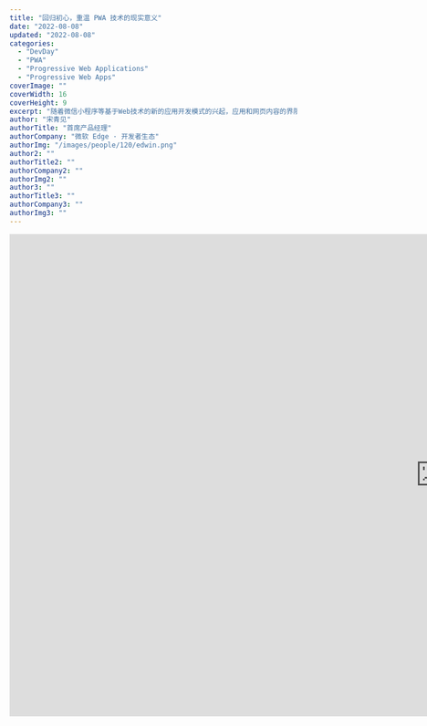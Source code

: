 ```yaml
---
title: "回归初心，重温 PWA 技术的现实意义"
date: "2022-08-08"
updated: "2022-08-08"
categories: 
  - "DevDay"
  - "PWA"
  - "Progressive Web Applications"
  - "Progressive Web Apps"
coverImage: ""
coverWidth: 16
coverHeight: 9
excerpt: "随着微信小程序等基于Web技术的新的应用开发模式的兴起，应用和网页内容的界限不断被打破，用户社交分享或者扫描二维码来获取网页内容，已经升级为“内容+交互能力”的“小程序”。应用不再是一个个必须回到桌面再进入的图标，而是卡片、浮窗等更有利于内容的触达和分享的新的方式。此时重温PWA-渐进式Web应用，就特别能够理解Web技术不断发展，网页具备应用的能力已在眼前，对前端技术开发者而言，用统一的标准化的Web技术，实现网站到应用的自然转变，实现网站“内容即应用”并在多端之间“自由分享和运行”，已经垂手可得！"
author: "宋青见"
authorTitle: "首席产品经理"
authorCompany: "微软 Edge · 开发者生态"
authorImg: "/images/people/120/edwin.png"
author2: ""
authorTitle2: ""
authorCompany2: ""
authorImg2: ""
author3: ""
authorTitle3: ""
authorCompany3: ""
authorImg3: ""
---
```


<div class="bili">
  <iframe
    width="1504"
    height="846"
    src="https://player.bilibili.com/player.html?cid=798204919&amp;aid=514337530&amp;page=1&amp;as_wide=1&amp;high_quality=1&amp;danmaku=0"
    scrolling="no"
    border="0"
    frameborder="no"
    framespacing="0"
    allowfullscreen="true"
  />
  <div class="pdf">
    <a
      href="https://www.bilibili.com/video/BV1ug411k7jR"
      title="开幕致辞 - 张琦"
    >
      <svg xmlns="http://www.w3.org/2000/svg" viewBox="0 0 512 512"
        ><path
          d="M488.6 104.1C505.3 122.2 513 143.8 511.9 169.8V372.2C511.5 398.6 502.7 420.3 485.4 437.3C468.2 454.3 446.3 463.2 419.9 464H92.02C65.57 463.2 43.81 454.2 26.74 436.8C9.682 419.4 .7667 396.5 0 368.2V169.8C.7667 143.8 9.682 122.2 26.74 104.1C43.81 87.75 65.57 78.77 92.02 78H121.4L96.05 52.19C90.3 46.46 87.42 39.19 87.42 30.4C87.42 21.6 90.3 14.34 96.05 8.603C101.8 2.868 109.1 0 117.9 0C126.7 0 134 2.868 139.8 8.603L213.1 78H301.1L375.6 8.603C381.7 2.868 389.2 0 398 0C406.8 0 414.1 2.868 419.9 8.603C425.6 14.34 428.5 21.6 428.5 30.4C428.5 39.19 425.6 46.46 419.9 52.19L394.6 78L423.9 78C450.3 78.77 471.9 87.75 488.6 104.1H488.6zM449.8 173.8C449.4 164.2 446.1 156.4 439.1 150.3C433.9 144.2 425.1 140.9 416.4 140.5H96.05C86.46 140.9 78.6 144.2 72.47 150.3C66.33 156.4 63.07 164.2 62.69 173.8V368.2C62.69 377.4 65.95 385.2 72.47 391.7C78.99 398.2 86.85 401.5 96.05 401.5H416.4C425.6 401.5 433.4 398.2 439.7 391.7C446 385.2 449.4 377.4 449.8 368.2L449.8 173.8zM185.5 216.5C191.8 222.8 195.2 230.6 195.6 239.7V273C195.2 282.2 191.9 289.9 185.8 296.2C179.6 302.5 171.8 305.7 162.2 305.7C152.6 305.7 144.7 302.5 138.6 296.2C132.5 289.9 129.2 282.2 128.8 273V239.7C129.2 230.6 132.6 222.8 138.9 216.5C145.2 210.2 152.1 206.9 162.2 206.5C171.4 206.9 179.2 210.2 185.5 216.5H185.5zM377 216.5C383.3 222.8 386.7 230.6 387.1 239.7V273C386.7 282.2 383.4 289.9 377.3 296.2C371.2 302.5 363.3 305.7 353.7 305.7C344.1 305.7 336.3 302.5 330.1 296.2C323.1 289.9 320.7 282.2 320.4 273V239.7C320.7 230.6 324.1 222.8 330.4 216.5C336.7 210.2 344.5 206.9 353.7 206.5C362.9 206.9 370.7 210.2 377 216.5H377z"
        /></svg
      >
    </a>
    <a href="https://youtu.be/gfzYAe24Lpo" title="开幕致辞 - 张琦">
      <svg xmlns="http://www.w3.org/2000/svg" viewBox="0 0 576 512"
        ><path
          d="M549.655 124.083c-6.281-23.65-24.787-42.276-48.284-48.597C458.781 64 288 64 288 64S117.22 64 74.629 75.486c-23.497 6.322-42.003 24.947-48.284 48.597-11.412 42.867-11.412 132.305-11.412 132.305s0 89.438 11.412 132.305c6.281 23.65 24.787 41.5 48.284 47.821C117.22 448 288 448 288 448s170.78 0 213.371-11.486c23.497-6.321 42.003-24.171 48.284-47.821 11.412-42.867 11.412-132.305 11.412-132.305s0-89.438-11.412-132.305zm-317.51 213.508V175.185l142.739 81.205-142.739 81.201z"
        /></svg
      >
    </a>
    <a href="https://pan.baidu.com/s/1E0CRe7C6RZx0G8YMcxh26A?pwd=ipwa">
      <svg xmlns="http://www.w3.org/2000/svg" viewBox="0 0 640 512"
        ><path
          d="M144 480C64.47 480 0 415.5 0 336C0 273.2 40.17 219.8 96.2 200.1C96.07 197.4 96 194.7 96 192C96 103.6 167.6 32 256 32C315.3 32 367 64.25 394.7 112.2C409.9 101.1 428.3 96 448 96C501 96 544 138.1 544 192C544 204.2 541.7 215.8 537.6 226.6C596 238.4 640 290.1 640 352C640 422.7 582.7 480 512 480H144zM303 392.1C312.4 402.3 327.6 402.3 336.1 392.1L416.1 312.1C426.3 303.6 426.3 288.4 416.1 279C407.6 269.7 392.4 269.7 383 279L344 318.1V184C344 170.7 333.3 160 320 160C306.7 160 296 170.7 296 184V318.1L256.1 279C247.6 269.7 232.4 269.7 223 279C213.7 288.4 213.7 303.6 223 312.1L303 392.1z"
        /></svg
      >
      PDF
    </a>
  </div>
</div>

互联网诞生于自由平等的共享和创建内容的初衷，网页和论坛是曾经梦想开始的地方，移动互联网的发展创建了新的基于应用的方式来获取内容，越来越让人感到一个一个的平行世界，而成为信息的孤岛，从而让人非常怀念当年看似简陋但是便于分享和传播的网页时代。

随着微信小程序等基于Web技术的新的应用开发模式的兴起，应用和网页内容的界限不断被打破，用户社交分享或者扫描二维码来获取网页内容，已经升级为“内容+交互能力”的“小程序”。应用不再是一个个必须回到桌面再进入的图标，而是卡片、浮窗等更有利于内容的触达和分享的新的方式。此时重温PWA-渐进式Web应用，就特别能够理解Web技术不断发展，网页具备应用的能力已在眼前，对前端技术开发者而言，用统一的标准化的Web技术，实现网站到应用的自然转变，实现网站“内容即应用”并在多端之间“自由分享和运行”，已经垂手可得！

PWA 的想法是由 Google 工程师 Alex Russell 在2015 年提出的, Alex于2021年加入微软Edge团队。基于 Chromium内核的新版微软Edge浏览器于2020年1月15日发布，对整个前端技术的发展意义深远, Web技术的底层框架趋于统一，有利于桌面和移动端原本两个独立的生态走向协同和融合。本次演讲将为大家介绍 PWA技术的最新进展，并通过 Windows + Edge 深度融合，使网页具备 OS 原生应用的能力, 从而降低应用开发的成本，回归内容为本质的初心。

正所谓，跨端离不开现代化的 Windows 桌面，现代化的 Windows 桌面全力支持跨端的 PWA！

<div class="det">
  宋青见，从业 20
  余年，历经软件开发到产品经理，前端应用到云计算之间的风云变幻。曾在英特尔工作了
  14 年，主要从事与性能优化、GPU 驱动程序和 Chromium
  内核优化相关的软件开发和团队管理。之后，受 Chromium
  新架构/创新的启发，有一段短暂的 H5 WebOS 创业经历，2016
  年加入微软云计算团队，在 Azure RDS for MySQL 和区块链 PaaS
  服务上工作了4年多，作为 Chormium 忠粉，在微软 Edge 浏览器全面采用 Chromium
  内核后，加入 Edge PWA 团队，为构建 WebOS 的梦想再出发！
</div>
